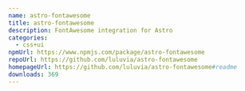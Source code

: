 ```yaml
---
name: astro-fontawesome
title: astro-fontawesome
description: FontAwesome integration for Astro
categories:
  - css+ui
npmUrl: https://www.npmjs.com/package/astro-fontawesome
repoUrl: https://github.com/luluvia/astro-fontawesome
homepageUrl: https://github.com/luluvia/astro-fontawesome#readme
downloads: 369
---
```

